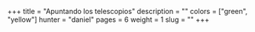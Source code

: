 +++
title = "Apuntando los telescopios"
description = ""
colors = ["green", "yellow"]
hunter = "daniel"
pages = 6
weight = 1
slug = ""
+++
